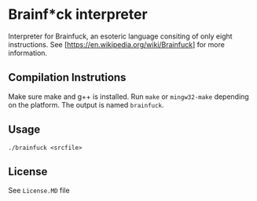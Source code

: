 # Brainf*ck interpreter

Interpreter for Brainfuck, an esoteric language consiting of only eight
instructions.
See [https://en.wikipedia.org/wiki/Brainfuck] for more information.

## Compilation Instrutions
Make sure make and g++ is installed. Run ```make``` or ```mingw32-make``` depending on the platform. The output is named ```brainfuck```.


## Usage

```./brainfuck <srcfile>```

## License
See ```License.MD``` file
